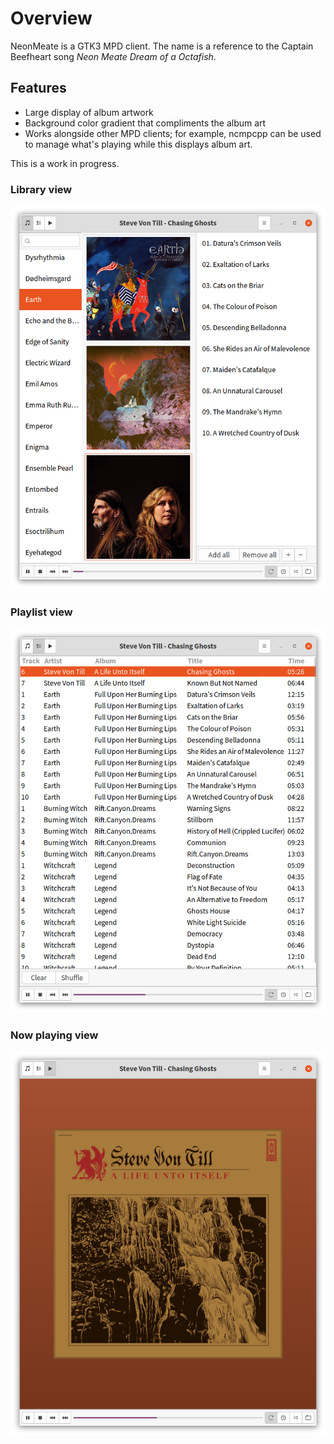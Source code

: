 # Overview #
NeonMeate is a GTK3 MPD client. The name is a reference
to the Captain Beefheart song _Neon Meate Dream of a Octafish_.


## Features ##
 * Large display of album artwork
 * Background color gradient that compliments the album art
 * Works alongside other MPD clients; for example, ncmpcpp can be used to manage what's playing while this displays album art.

This is a work in progress. 

### Library view
![Screenshot](https://github.com/jnj/NeonMeate/blob/master/artists.png)

### Playlist view
![Screenshot](https://github.com/jnj/NeonMeate/blob/master/playlist.png)

### Now playing view
![Screenshot](https://github.com/jnj/NeonMeate/blob/master/playing.png)
